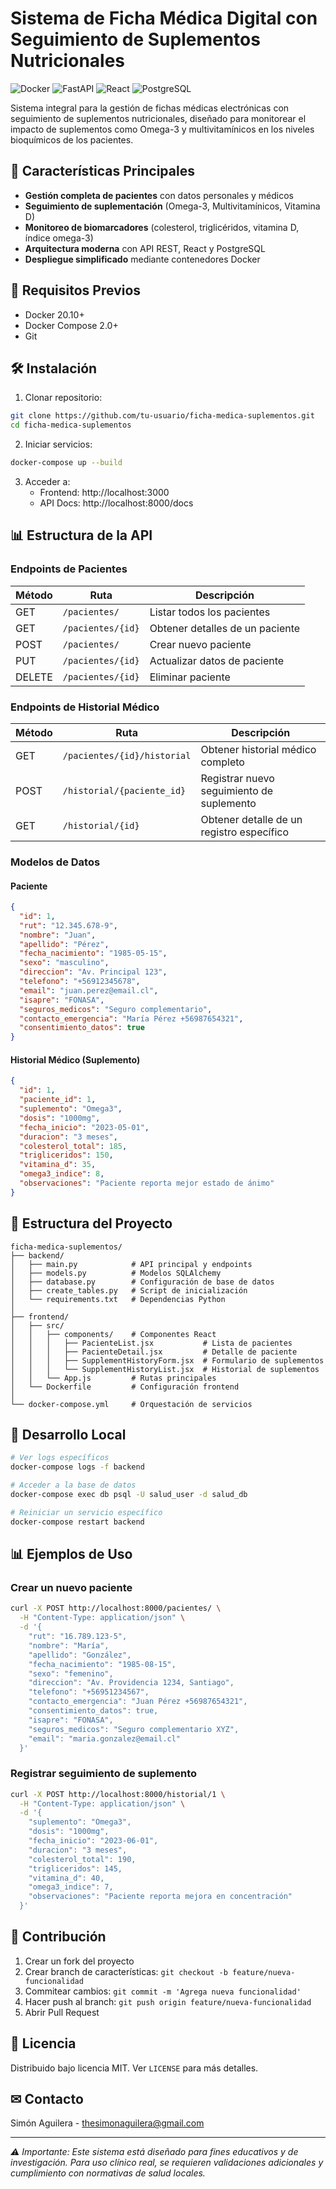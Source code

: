 # Sistema de Ficha Médica Digital con Seguimiento de Suplementos Nutricionales

![Docker](https://img.shields.io/badge/Docker-Containers-blue)
![FastAPI](https://img.shields.io/badge/Backend-FastAPI-green)
![React](https://img.shields.io/badge/Frontend-React-61DAFB)
![PostgreSQL](https://img.shields.io/badge/Database-PostgreSQL-blue)

Sistema integral para la gestión de fichas médicas electrónicas con seguimiento de suplementos nutricionales, diseñado para monitorear el impacto de suplementos como Omega-3 y multivitamínicos en los niveles bioquímicos de los pacientes.

## 📌 Características Principales

- **Gestión completa de pacientes** con datos personales y médicos
- **Seguimiento de suplementación** (Omega-3, Multivitamínicos, Vitamina D)
- **Monitoreo de biomarcadores** (colesterol, triglicéridos, vitamina D, índice omega-3)
- **Arquitectura moderna** con API REST, React y PostgreSQL
- **Despliegue simplificado** mediante contenedores Docker

## 🚀 Requisitos Previos

- Docker 20.10+
- Docker Compose 2.0+
- Git

## 🛠 Instalación

1. Clonar repositorio:
```bash
git clone https://github.com/tu-usuario/ficha-medica-suplementos.git
cd ficha-medica-suplementos
```

2. Iniciar servicios:
```bash
docker-compose up --build
```

3. Acceder a:
   - Frontend: http://localhost:3000
   - API Docs: http://localhost:8000/docs

## 📊 Estructura de la API

### Endpoints de Pacientes

| Método | Ruta | Descripción |
|--------|------|-------------|
| GET | `/pacientes/` | Listar todos los pacientes |
| GET | `/pacientes/{id}` | Obtener detalles de un paciente |
| POST | `/pacientes/` | Crear nuevo paciente |
| PUT | `/pacientes/{id}` | Actualizar datos de paciente |
| DELETE | `/pacientes/{id}` | Eliminar paciente |

### Endpoints de Historial Médico

| Método | Ruta | Descripción |
|--------|------|-------------|
| GET | `/pacientes/{id}/historial` | Obtener historial médico completo |
| POST | `/historial/{paciente_id}` | Registrar nuevo seguimiento de suplemento |
| GET | `/historial/{id}` | Obtener detalle de un registro específico |

### Modelos de Datos

#### Paciente
```json
{
  "id": 1,
  "rut": "12.345.678-9",
  "nombre": "Juan",
  "apellido": "Pérez",
  "fecha_nacimiento": "1985-05-15",
  "sexo": "masculino",
  "direccion": "Av. Principal 123",
  "telefono": "+56912345678",
  "email": "juan.perez@email.cl",
  "isapre": "FONASA",
  "seguros_medicos": "Seguro complementario",
  "contacto_emergencia": "María Pérez +56987654321",
  "consentimiento_datos": true
}
```

#### Historial Médico (Suplemento)
```json
{
  "id": 1,
  "paciente_id": 1,
  "suplemento": "Omega3",
  "dosis": "1000mg",
  "fecha_inicio": "2023-05-01",
  "duracion": "3 meses",
  "colesterol_total": 185,
  "trigliceridos": 150,
  "vitamina_d": 35,
  "omega3_indice": 8,
  "observaciones": "Paciente reporta mejor estado de ánimo"
}
```

## 📂 Estructura del Proyecto

```
ficha-medica-suplementos/
├── backend/
│   ├── main.py            # API principal y endpoints
│   ├── models.py          # Modelos SQLAlchemy
│   ├── database.py        # Configuración de base de datos
│   ├── create_tables.py   # Script de inicialización
│   └── requirements.txt   # Dependencias Python
│
├── frontend/
│   ├── src/
│   │   ├── components/    # Componentes React
│   │   │   ├── PacienteList.jsx           # Lista de pacientes
│   │   │   ├── PacienteDetail.jsx         # Detalle de paciente
│   │   │   ├── SupplementHistoryForm.jsx  # Formulario de suplementos
│   │   │   └── SupplementHistoryList.jsx  # Historial de suplementos
│   │   └── App.js         # Rutas principales
│   └── Dockerfile         # Configuración frontend
│
└── docker-compose.yml     # Orquestación de servicios
```

## 🧪 Desarrollo Local

```bash
# Ver logs específicos
docker-compose logs -f backend

# Acceder a la base de datos
docker-compose exec db psql -U salud_user -d salud_db

# Reiniciar un servicio específico
docker-compose restart backend
```

## 📊 Ejemplos de Uso

### Crear un nuevo paciente
```bash
curl -X POST http://localhost:8000/pacientes/ \
  -H "Content-Type: application/json" \
  -d '{
    "rut": "16.789.123-5",
    "nombre": "María",
    "apellido": "González",
    "fecha_nacimiento": "1985-08-15",
    "sexo": "femenino",
    "direccion": "Av. Providencia 1234, Santiago",
    "telefono": "+56951234567",
    "contacto_emergencia": "Juan Pérez +56987654321",
    "consentimiento_datos": true,
    "isapre": "FONASA",
    "seguros_medicos": "Seguro complementario XYZ",
    "email": "maria.gonzalez@email.cl"
  }'
```

### Registrar seguimiento de suplemento
```bash
curl -X POST http://localhost:8000/historial/1 \
  -H "Content-Type: application/json" \
  -d '{
    "suplemento": "Omega3",
    "dosis": "1000mg",
    "fecha_inicio": "2023-06-01",
    "duracion": "3 meses",
    "colesterol_total": 190,
    "trigliceridos": 145,
    "vitamina_d": 40,
    "omega3_indice": 7,
    "observaciones": "Paciente reporta mejora en concentración"
  }'
```

## 🤝 Contribución

1. Crear un fork del proyecto
2. Crear branch de características: `git checkout -b feature/nueva-funcionalidad`
3. Commitear cambios: `git commit -m 'Agrega nueva funcionalidad'`
4. Hacer push al branch: `git push origin feature/nueva-funcionalidad`
5. Abrir Pull Request

## 📄 Licencia

Distribuido bajo licencia MIT. Ver `LICENSE` para más detalles.

## ✉ Contacto

Simón Aguilera - [thesimonaguilera@gmail.com](mailto:thesimonaguilera@gmail.com)

---

_⚠️ Importante: Este sistema está diseñado para fines educativos y de investigación. Para uso clínico real, se requieren validaciones adicionales y cumplimiento con normativas de salud locales._